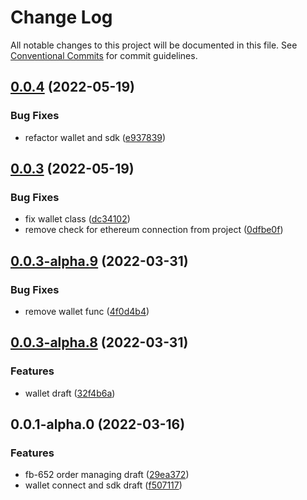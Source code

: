 # Change Log

All notable changes to this project will be documented in this file.
See [Conventional Commits](https://conventionalcommits.org) for commit guidelines.

## [0.0.4](https://github.com/rarible/immutable-x-sdk/compare/v0.0.3...v0.0.4) (2022-05-19)


### Bug Fixes

* refactor wallet and sdk ([e937839](https://github.com/rarible/immutable-x-sdk/commit/e93783974ebb15b6d8727d47439030398278d662))





## [0.0.3](https://github.com/rarible/immutable-x-sdk/compare/v0.0.3-alpha.12...v0.0.3) (2022-05-19)


### Bug Fixes

* fix wallet class ([dc34102](https://github.com/rarible/immutable-x-sdk/commit/dc341029504eee67bc78491020460e2f5282538f))
* remove check for ethereum connection from project ([0dfbe0f](https://github.com/rarible/immutable-x-sdk/commit/0dfbe0f2769d8832c73c6827500c53b896af8782))





## [0.0.3-alpha.9](https://github.com/rarible/immutable-x-sdk/compare/v0.0.3-alpha.8...v0.0.3-alpha.9) (2022-03-31)


### Bug Fixes

* remove wallet func ([4f0d4b4](https://github.com/rarible/immutable-x-sdk/commit/4f0d4b491b3d2c987bd534e089b4fffabd401aa9))





## [0.0.3-alpha.8](https://github.com/rarible/immutable-x-sdk/compare/v0.0.3-alpha.7...v0.0.3-alpha.8) (2022-03-31)


### Features

* wallet draft ([32f4b6a](https://github.com/rarible/immutable-x-sdk/commit/32f4b6ae170d475b4209ea2bffe1ac5873e41791))





## 0.0.1-alpha.0 (2022-03-16)


### Features

* fb-652 order managing draft ([29ea372](https://github.com/commit/29ea3723a69d6d5c53b20078c69ab6c442c57328))
* wallet connect and sdk draft ([f507117](https://github.com/commit/f507117ebb2922bbca40c97dd5cc28023c5adfc1))
